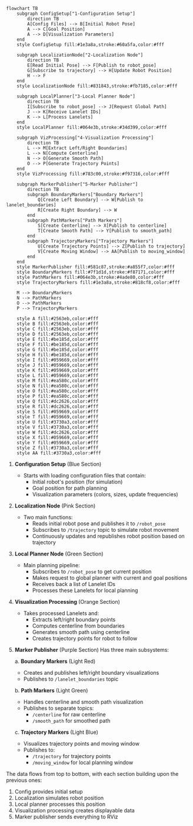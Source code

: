 
```mermaid
flowchart TB
    subgraph ConfigSetup["1-Configuration Setup"]
        direction TB
        A[Config Files] --> B[Initial Robot Pose]
        A --> C[Goal Position]
        A --> D[Visualization Parameters]
    end
    style ConfigSetup fill:#1e3a8a,stroke:#60a5fa,color:#fff

    subgraph LocalizationNode["2-Localization Node"]
        direction TB
        E[Read Initial Pose] --> F[Publish to robot_pose]
        G[Subscribe to trajectory] --> H[Update Robot Position]
        H --> F
    end
    style LocalizationNode fill:#831843,stroke:#fb7185,color:#fff

    subgraph LocalPlanner["3-Local Planner Node"]
        direction TB
        I[Subscribe to robot_pose] --> J[Request Global Path]
        J --> K[Receive Lanelet IDs]
        K --> L[Process Lanelets]
    end
    style LocalPlanner fill:#064e3b,stroke:#34d399,color:#fff

    subgraph VizProcessing["4-Visualization Processing"]
        direction TB
        L --> M[Extract Left/Right Boundaries]
        L --> N[Compute Centerline]
        N --> O[Generate Smooth Path]
        O --> P[Generate Trajectory Points]
    end
    style VizProcessing fill:#783c00,stroke:#f97316,color:#fff

    subgraph MarkerPublisher["5-Marker Publisher"]
        direction TB
        subgraph BoundaryMarkers["Boundary Markers"]
            Q[Create Left Boundary] --> W[Publish to lanelet_boundaries]
            R[Create Right Boundary] --> W
        end
        subgraph PathMarkers["Path Markers"]
            S[Create Centerline] --> X[Publish to centerline]
            T[Create Smooth Path] --> Y[Publish to smooth_path]
        end
        subgraph TrajectoryMarkers["Trajectory Markers"]
            U[Create Trajectory Points] --> Z[Publish to trajectory]
            V[Create Moving Window] --> AA[Publish to moving_window]
        end
    end
    style MarkerPublisher fill:#581c87,stroke:#a855f7,color:#fff
    style BoundaryMarkers fill:#7f1d1d,stroke:#f87171,color:#fff
    style PathMarkers fill:#064e3b,stroke:#4ade80,color:#fff
    style TrajectoryMarkers fill:#1e3a8a,stroke:#818cf8,color:#fff

    M --> BoundaryMarkers
    N --> PathMarkers
    O --> PathMarkers
    P --> TrajectoryMarkers

    style A fill:#2563eb,color:#fff
    style B fill:#2563eb,color:#fff
    style C fill:#2563eb,color:#fff
    style D fill:#2563eb,color:#fff
    style E fill:#be185d,color:#fff
    style F fill:#be185d,color:#fff
    style G fill:#be185d,color:#fff
    style H fill:#be185d,color:#fff
    style I fill:#059669,color:#fff
    style J fill:#059669,color:#fff
    style K fill:#059669,color:#fff
    style L fill:#059669,color:#fff
    style M fill:#ea580c,color:#fff
    style N fill:#ea580c,color:#fff
    style O fill:#ea580c,color:#fff
    style P fill:#ea580c,color:#fff
    style Q fill:#dc2626,color:#fff
    style R fill:#dc2626,color:#fff
    style S fill:#059669,color:#fff
    style T fill:#059669,color:#fff
    style U fill:#3730a3,color:#fff
    style V fill:#3730a3,color:#fff
    style W fill:#dc2626,color:#fff
    style X fill:#059669,color:#fff
    style Y fill:#059669,color:#fff
    style Z fill:#3730a3,color:#fff
    style AA fill:#3730a3,color:#fff
```


1. **Configuration Setup** (Blue Section)
   - Starts with loading configuration files that contain:
     - Initial robot's position (for simulation)
     - Goal position for path planning
     - Visualization parameters (colors, sizes, update frequencies)

2. **Localization Node** (Pink Section)
   - Two main functions:
     - Reads initial robot pose and publishes it to `/robot_pose`
     - Subscribes to `/trajectory` topic to simulate robot movement
     - Continuously updates and republishes robot position based on trajectory

3. **Local Planner Node** (Green Section)
   - Main planning pipeline:
     - Subscribes to `/robot_pose` to get current position
     - Makes request to global planner with current and goal positions
     - Receives back a list of Lanelet IDs
     - Processes these Lanelets for local planning

4. **Visualization Processing** (Orange Section)
   - Takes processed Lanelets and:
     - Extracts left/right boundary points
     - Computes centerline from boundaries
     - Generates smooth path using centerline
     - Creates trajectory points for robot to follow

5. **Marker Publisher** (Purple Section)
   Has three main subsystems:
   
   a. **Boundary Markers** (Light Red)
   - Creates and publishes left/right boundary visualizations
   - Publishes to `/lanelet_boundaries` topic

   b. **Path Markers** (Light Green)
   - Handles centerline and smooth path visualization
   - Publishes to separate topics:
     - `/centerline` for raw centerline
     - `/smooth_path` for smoothed path

   c. **Trajectory Markers** (Light Blue)
   - Visualizes trajectory points and moving window
   - Publishes to:
     - `/trajectory` for trajectory points
     - `/moving_window` for local planning window

The data flows from top to bottom, with each section building upon the previous ones:
1. Config provides initial setup
2. Localization simulates robot position
3. Local planner processes this position
4. Visualization processing creates displayable data
5. Marker publisher sends everything to RViz

